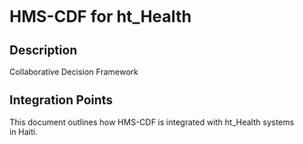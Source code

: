 # HMS-CDF for ht_Health

## Description

Collaborative Decision Framework

## Integration Points

This document outlines how HMS-CDF is integrated with ht_Health systems in Haiti.
